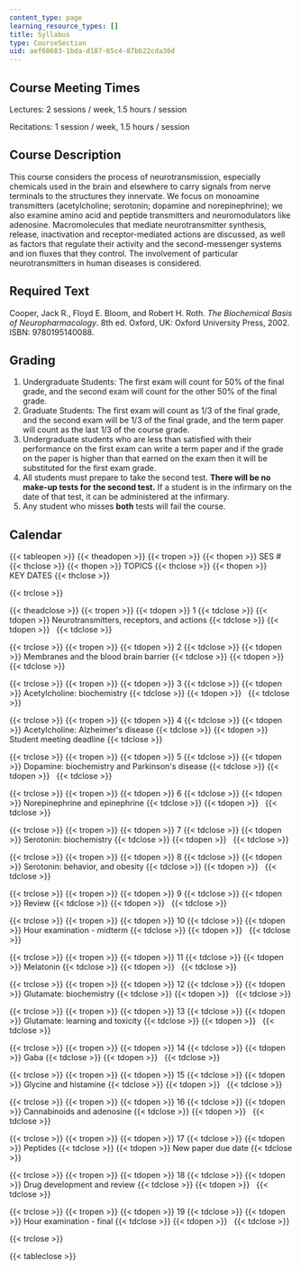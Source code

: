 ```yaml
---
content_type: page
learning_resource_types: []
title: Syllabus
type: CourseSection
uid: aef68683-1bda-d187-65c4-87bb22cda36d
---
```


Course Meeting Times
--------------------

Lectures: 2 sessions / week, 1.5 hours / session

Recitations: 1 session / week, 1.5 hours / session

Course Description
------------------

This course considers the process of neurotransmission, especially chemicals used in the brain and elsewhere to carry signals from nerve terminals to the structures they innervate. We focus on monoamine transmitters (acetylcholine; serotonin; dopamine and norepinephrine); we also examine amino acid and peptide transmitters and neuromodulators like adenosine. Macromolecules that mediate neurotransmitter synthesis, release, inactivation and receptor-mediated actions are discussed, as well as factors that regulate their activity and the second-messenger systems and ion fluxes that they control. The involvement of particular neurotransmitters in human diseases is considered.

Required Text
-------------

Cooper, Jack R., Floyd E. Bloom, and Robert H. Roth. _The Biochemical Basis of Neuropharmacology_. 8th ed. Oxford, UK: Oxford University Press, 2002. ISBN: 9780195140088.

Grading
-------

1.  Undergraduate Students: The first exam will count for 50% of the final grade, and the second exam will count for the other 50% of the final grade.
2.  Graduate Students: The first exam will count as 1/3 of the final grade, and the second exam will be 1/3 of the final grade, and the term paper will count as the last 1/3 of the course grade.
3.  Undergraduate students who are less than satisfied with their performance on the first exam can write a term paper and if the grade on the paper is higher than that earned on the exam then it will be substituted for the first exam grade.
4.  All students must prepare to take the second test. **There will be no make-up tests for the second test.** If a student is in the infirmary on the date of that test, it can be administered at the infirmary.
5.  Any student who misses **both** tests will fail the course.

Calendar
--------

{{< tableopen >}}
{{< theadopen >}}
{{< tropen >}}
{{< thopen >}}
SES #
{{< thclose >}}
{{< thopen >}}
TOPICS
{{< thclose >}}
{{< thopen >}}
KEY DATES
{{< thclose >}}

{{< trclose >}}

{{< theadclose >}}
{{< tropen >}}
{{< tdopen >}}
1
{{< tdclose >}}
{{< tdopen >}}
Neurotransmitters, receptors, and actions
{{< tdclose >}}
{{< tdopen >}}
 
{{< tdclose >}}

{{< trclose >}}
{{< tropen >}}
{{< tdopen >}}
2
{{< tdclose >}}
{{< tdopen >}}
Membranes and the blood brain barrier
{{< tdclose >}}
{{< tdopen >}}
 
{{< tdclose >}}

{{< trclose >}}
{{< tropen >}}
{{< tdopen >}}
3
{{< tdclose >}}
{{< tdopen >}}
Acetylcholine: biochemistry
{{< tdclose >}}
{{< tdopen >}}
 
{{< tdclose >}}

{{< trclose >}}
{{< tropen >}}
{{< tdopen >}}
4
{{< tdclose >}}
{{< tdopen >}}
Acetylcholine: Alzheimer's disease
{{< tdclose >}}
{{< tdopen >}}
Student meeting deadline
{{< tdclose >}}

{{< trclose >}}
{{< tropen >}}
{{< tdopen >}}
5
{{< tdclose >}}
{{< tdopen >}}
Dopamine: biochemistry and Parkinson's disease
{{< tdclose >}}
{{< tdopen >}}
 
{{< tdclose >}}

{{< trclose >}}
{{< tropen >}}
{{< tdopen >}}
6
{{< tdclose >}}
{{< tdopen >}}
Norepinephrine and epinephrine
{{< tdclose >}}
{{< tdopen >}}
 
{{< tdclose >}}

{{< trclose >}}
{{< tropen >}}
{{< tdopen >}}
7
{{< tdclose >}}
{{< tdopen >}}
Serotonin: biochemistry
{{< tdclose >}}
{{< tdopen >}}
 
{{< tdclose >}}

{{< trclose >}}
{{< tropen >}}
{{< tdopen >}}
8
{{< tdclose >}}
{{< tdopen >}}
Serotonin: behavior, and obesity
{{< tdclose >}}
{{< tdopen >}}
 
{{< tdclose >}}

{{< trclose >}}
{{< tropen >}}
{{< tdopen >}}
9
{{< tdclose >}}
{{< tdopen >}}
Review
{{< tdclose >}}
{{< tdopen >}}
 
{{< tdclose >}}

{{< trclose >}}
{{< tropen >}}
{{< tdopen >}}
10
{{< tdclose >}}
{{< tdopen >}}
Hour examination - midterm
{{< tdclose >}}
{{< tdopen >}}
 
{{< tdclose >}}

{{< trclose >}}
{{< tropen >}}
{{< tdopen >}}
11
{{< tdclose >}}
{{< tdopen >}}
Melatonin
{{< tdclose >}}
{{< tdopen >}}
 
{{< tdclose >}}

{{< trclose >}}
{{< tropen >}}
{{< tdopen >}}
12
{{< tdclose >}}
{{< tdopen >}}
Glutamate: biochemistry
{{< tdclose >}}
{{< tdopen >}}
 
{{< tdclose >}}

{{< trclose >}}
{{< tropen >}}
{{< tdopen >}}
13
{{< tdclose >}}
{{< tdopen >}}
Glutamate: learning and toxicity
{{< tdclose >}}
{{< tdopen >}}
 
{{< tdclose >}}

{{< trclose >}}
{{< tropen >}}
{{< tdopen >}}
14
{{< tdclose >}}
{{< tdopen >}}
Gaba
{{< tdclose >}}
{{< tdopen >}}
 
{{< tdclose >}}

{{< trclose >}}
{{< tropen >}}
{{< tdopen >}}
15
{{< tdclose >}}
{{< tdopen >}}
Glycine and histamine
{{< tdclose >}}
{{< tdopen >}}
 
{{< tdclose >}}

{{< trclose >}}
{{< tropen >}}
{{< tdopen >}}
16
{{< tdclose >}}
{{< tdopen >}}
Cannabinoids and adenosine
{{< tdclose >}}
{{< tdopen >}}
 
{{< tdclose >}}

{{< trclose >}}
{{< tropen >}}
{{< tdopen >}}
17
{{< tdclose >}}
{{< tdopen >}}
Peptides
{{< tdclose >}}
{{< tdopen >}}
New paper due date
{{< tdclose >}}

{{< trclose >}}
{{< tropen >}}
{{< tdopen >}}
18
{{< tdclose >}}
{{< tdopen >}}
Drug development and review
{{< tdclose >}}
{{< tdopen >}}
 
{{< tdclose >}}

{{< trclose >}}
{{< tropen >}}
{{< tdopen >}}
19
{{< tdclose >}}
{{< tdopen >}}
Hour examination - final
{{< tdclose >}}
{{< tdopen >}}
 
{{< tdclose >}}

{{< trclose >}}

{{< tableclose >}}